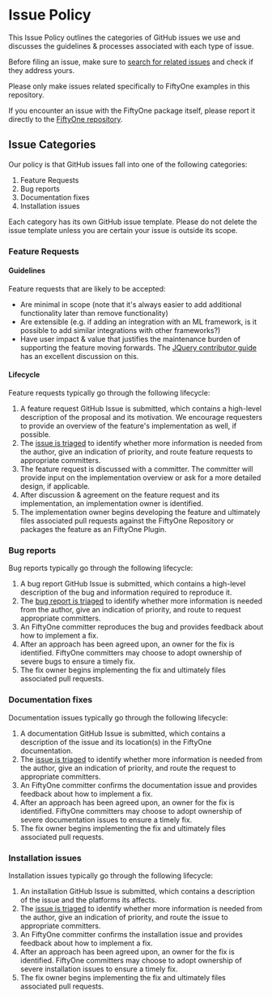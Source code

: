 # Issue Policy

This Issue Policy outlines the categories of GitHub issues we use and discusses
the guidelines & processes associated with each type of issue.

Before filing an issue, make sure to
[search for related issues](https://github.com/voxel51/fiftyone-examples/issues)
and check if they address yours.

Please only make issues related specifically to FiftyOne examples in this
repository.

If you encounter an issue with the FiftyOne package itself, please report it
directly to the [FiftyOne repository](https://github.com/voxel51/fiftyone).

## Issue Categories

Our policy is that GitHub issues fall into one of the following categories:

1. Feature Requests
2. Bug reports
3. Documentation fixes
4. Installation issues

Each category has its own GitHub issue template. Please do not delete the issue
template unless you are certain your issue is outside its scope.

### Feature Requests

#### Guidelines

Feature requests that are likely to be accepted:

-   Are minimal in scope (note that it's always easier to add additional
    functionality later than remove functionality)
-   Are extensible (e.g. if adding an integration with an ML framework, is it
    possible to add similar integrations with other frameworks?)
-   Have user impact & value that justifies the maintenance burden of
    supporting the feature moving forwards. The
    [JQuery contributor guide](https://contribute.jquery.org/open-source/#contributing-something-new)
    has an excellent discussion on this.

#### Lifecycle

Feature requests typically go through the following lifecycle:

1. A feature request GitHub Issue is submitted, which contains a high-level
   description of the proposal and its motivation. We encourage requesters to
   provide an overview of the feature's implementation as well, if possible.
2. The [issue is triaged](ISSUE_TRIAGE.md) to identify whether more information
   is needed from the author, give an indication of priority, and route feature
   requests to appropriate committers.
3. The feature request is discussed with a committer. The committer will
   provide input on the implementation overview or ask for a more detailed
   design, if applicable.
4. After discussion & agreement on the feature request and its implementation,
   an implementation owner is identified.
5. The implementation owner begins developing the feature and ultimately files
   associated pull requests against the FiftyOne Repository or packages the
   feature as an FiftyOne Plugin.

### Bug reports

Bug reports typically go through the following lifecycle:

1. A bug report GitHub Issue is submitted, which contains a high-level
   description of the bug and information required to reproduce it.
2. The [bug report is triaged](ISSUE_TRIAGE.md) to identify whether more
   information is needed from the author, give an indication of priority, and
   route to request appropriate committers.
3. An FiftyOne committer reproduces the bug and provides feedback about how to
   implement a fix.
4. After an approach has been agreed upon, an owner for the fix is identified.
   FiftyOne committers may choose to adopt ownership of severe bugs to ensure a
   timely fix.
5. The fix owner begins implementing the fix and ultimately files associated
   pull requests.

### Documentation fixes

Documentation issues typically go through the following lifecycle:

1. A documentation GitHub Issue is submitted, which contains a description of
   the issue and its location(s) in the FiftyOne documentation.
2. The [issue is triaged](ISSUE_TRIAGE.md) to identify whether more information
   is needed from the author, give an indication of priority, and route the
   request to appropriate committers.
3. An FiftyOne committer confirms the documentation issue and provides feedback
   about how to implement a fix.
4. After an approach has been agreed upon, an owner for the fix is identified.
   FiftyOne committers may choose to adopt ownership of severe documentation
   issues to ensure a timely fix.
5. The fix owner begins implementing the fix and ultimately files associated
   pull requests.

### Installation issues

Installation issues typically go through the following lifecycle:

1. An installation GitHub Issue is submitted, which contains a description of
   the issue and the platforms its affects.
2. The [issue is triaged](ISSUE_TRIAGE.md) to identify whether more information
   is needed from the author, give an indication of priority, and route the
   issue to appropriate committers.
3. An FiftyOne committer confirms the installation issue and provides feedback
   about how to implement a fix.
4. After an approach has been agreed upon, an owner for the fix is identified.
   FiftyOne committers may choose to adopt ownership of severe installation
   issues to ensure a timely fix.
5. The fix owner begins implementing the fix and ultimately files associated
   pull requests.
